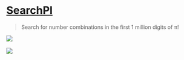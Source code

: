 # [SearchPI](https://pi.ejer.gq)

> Search for number combinations in the first 1 million digits of π!

<img src="https://i.imgur.com/SkjGCs9.png"/>
<br />
<br />
<img src="https://i.imgur.com/qmPM9vW.png"/>
